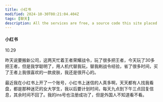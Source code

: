 ```yaml
---
title: 小红书
modified: 2024-10-30T08:21:04.404Z
tags: [聊天]
description: All the services are free, a source code this site placed on github repository and intergration with netlify service, another service that you can use is github page for hosting your own static site.
---
```


####   小红书

10.29

昨天说要搬新公司，这两天忙着王者荣耀战令，玩了很多把王者，今天玩了30多把王者，但是我学聪明了，用人机代替我玩，替我刷战令经验，省了很多时间，买了王者上我很喜欢的一款皮肤，我还是很开心的。

最近我在小红书上开了一个账号，小红书上迷信的人真多啊，天天都有人找我看盘，都是那种迷茫的女大学生，我以后要计划时间，每天九点到下午三点回复信息，其余时间不回了。我的ins号也注册成功了，但是外国人不知道看不看。
